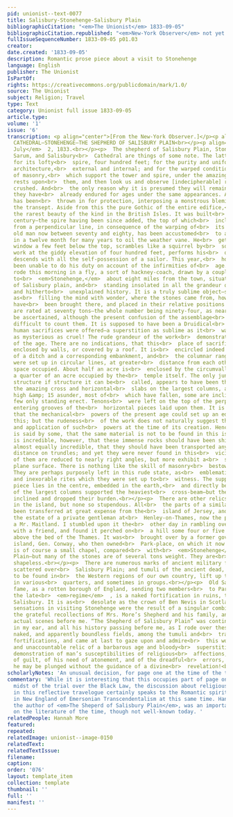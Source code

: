 ```yaml
---
pid: unionist--text-0077
title: Salisbury-Stonehenge-Salisbury Plain
bibliographicCitation: "<em>The Unionist</em> 1833-09-05"
bibliographicCitation.republished: "<em>New-York Observer</em> not yet researched"
fullIssueSequenceNumber: 1833-09-05 p01.03
creator: 
date.created: '1833-09-05'
description: Romantic prose piece about a visit to Stonehenge
language: English
publisher: The Unionist
IsPartOf: 
rights: https://creativecommons.org/publicdomain/mark/1.0/
source: The Unionist
subject: Religion; Travel
type: Text
category: Unionist full issue 1833-09-05
article.type: 
volume: '1'
issue: '6'
transcription: <p align="center">[From the New-York Observer.]</p><p align="center">  SALISBURY
  CATHEDRAL—STONEHENGE—THE SHEPHERD OF SALISBURY PLAIN<br></p><p align="right">  <em>Salisbury,
  July</em>  2, 1833.<br></p><p>  The shepherd of Salisbury Plain, Stonehenge, Old
  Sarum, and Salisbury<br>  Cathedral are things of some note. The latter is distinguished
  for its lofty<br>  spire, four hundred feet; for the purity and uniformity of its
  architecture,<br>  external and internal; and for the warped condition of the columns
  of masonry,<br>  which support the tower and spire, under the amazing weight that
  rests upon<br>  them, and then look us and observe [indecipherable] ready to be
  crushed. And<br>  the only reason why it is presumed they will remain, is because
  they have<br>  already endured for ages under the same appearances. An extra fixture
  has been<br>  thrown in for protection, interposing a monstrous blemish in the perspective<br>  of
  the transept. Aside from this the pure Gothic of the entire edifice,<br>  constitutes
  the rarest beauty of the kind in the British Isles. It was built<br>  in the thirteenth
  century—the spire having been since added, the top of which<br>  inclines 22 inches
  from a perpendicular line, in consequence of the warping of<br>  its supports. An
  old man now between seventy and eighty, has been accustomed<br>  to ascend once
  in a twelve month for many years to oil the weather vane. He<br>  gets out at a
  window a few feet below the top, scrambles like a squirrel by<br>  some iron net
  work at the giddy elevation of four hundred feet, performs his<br>  office, and
  descends with all the self-possession of a sailor. This year,<br>  however, he has
  been unable to do his duty on account of the infirmities of<br>  age.<br></p><p>  I
  rode this morning in a fly, a sort of hackney-coach, drawn by a couple of<br>  mules,
  to<br>  <em>Stonehenge,</em>  about eight miles from the town, situated in the heart
  of Salisbury plain, and<br>  standing insolated in all the grandeur of its mysterious
  and hitherto<br>  unexplained history. It is a truly sublime object—sublime in itself,
  as<br>  filling the mind with wonder, where the stones came from, how they could
  have<br>  been brought there, and placed in their relative positions! The heaviest<br>  columns
  are rated at seventy tons—the whole number being ninety-four, as near<br>  as can
  be ascertained, although the present confusion of the assemblage<br>  renders it
  difficult to count them. It is supposed to have been a Druidical<br>  temple, where
  human sacrifices were offered—a superstition as sublime as it<br>  was diabolical,
  as mysterious as cruel! The rude grandeur of the work<br>  demonstrates the barbarity
  of the age. There are no indications, that this<br>  place of sacrifice was ever
  enclosed by walls, or covered by a roof. It is<br>  encircled indeed by the traces
  of a ditch and a corresponding embankment, and<br>  the columnar ranges of stones
  were set up in circular lines, at greater<br>  distance from each other than the
  space occupied. About half an acre is<br>  enclosed by the circumvallation, and
  a quarter of an acre occupied by the<br>  temple itself. The only junction of the
  structure if structure it can be<br>  called, appears to have been the resting of
  the amazing cross and horizontal<br>  slabs on the largest columns, about 20 ft.
  high &amp; 15 asunder, most of<br>  which have fallen, some are inclined, and a
  few only standing erect. Tenons<br>  were left on the top of the perpendicular columns,
  entering grooves of the<br>  horizontal pieces laid upon them. It is barely possible,
  that the mechanical<br>  powers of the present age could set up an edifice like
  this; but the rudeness<br>  of the work does not naturally suggest the knowledge
  and application of such<br>  powers at the time of its creation. Hence the wonder.<br></p><p>  It
  is said by some, that the same material is not to be found in this island.<br>  It
  is incredible, however, that these immense rocks should have been shipped;<br>  and
  almost equally incredible, that they should have been transported any<br>  considerable
  distance on trundles; and yet they were never found in this<br>  vicinity. Many
  of them are reduced to nearly right angles, but more exhibit a<br>  smooth, or properly
  plane surface. There is nothing like the skill of masonry<br>  bestowed upon them.
  They are perhaps purposely left in this rude state, as<br>  emblematic of the stern
  and inexorable rites which they were set up to<br>  witness. The supposed altar
  piece lies in the centre, embedded in the earth,<br>  and directly behind it two
  of the largest columns supported the heaviest<br>  cross-beam—but the columns have
  inclined and dropped their burden.<br></p><p>  There are other relics of the kind
  in the island, but none so stupendous. All<br>  the parts of a similar temple have
  been transferred at great expense from the<br>  island of Jersey, and set up on
  the estate of a private gentleman at<br>  Henley-on-Thames, now the property of
  a Mr. Maitland. I stumbled upon it the<br>  other day in rambling over the grounds
  with a friend, and found it perched on<br>  a hill some four or five hundred feet
  above the bed of the Thames. It was<br>  brought over by a former governor of the
  island, Gen. Conway, who then owned<br>  Park-place, on which it now stands. It
  is of course a small chapel, compared<br>  with<br>  <em>Stonehenge</em>  on Salisbury
  Plain—but many of the stones are of several tons weight. They are<br>  rude and
  shapeless.<br></p><p>  There are numerous marks of ancient military fortifications,
  scattered over<br>  Salisbury Plain; and tumuli of the ancient dead, such as are
  to be found in<br>  the Western regions of our own country, lift up their heads
  in various<br>  quarters, and sometimes in groups.<br></p><p>  Old Sarum, of recent
  fame, as a rotten borough of England, sending two members<br>  to Parliament under
  the late<br>  <em>regime</em>  , is a naked fortification in ruins, two miles from
  Salisbury. It is as<br>  desolate as the crown of Ben Nevis in Scotland.<br></p><p>  My
  sensations in visiting Stonehenge were the result of a singular combination<br>  of
  the grateful recollections of Mrs. More’s Shepherd and his family, and of<br>  the
  actual scenes before me. “The Shepherd of Salisbury Plain” was continually<br>  ringing
  in my ear, and all his history passing before me, as I rode over these<br>  undulating,
  naked, and apparently boundless fields, among the tumuli and<br>  traces of ancient
  fortifications, and came at last to gaze upon and admire<br>  this wonder-exciting
  and unaccountable relic of a barbarous age and bloody<br>  superstition. What a
  demonstration of man’s susceptibilities of religious<br>  affections, of a sense
  of guilt, of his need of atonement, and of the dreadful<br>  errors, into which
  he may be plunged without the guidance of a divine<br>  revelation!<br></p>
scholarlyNotes: 'An unusual decision, for page one at the time of the trial. '
commentary: 'While it is interesting that this occupies part of page one, in the very
  midst of the trial over the Black Law, the discussion about religious sensibilities
  in this reflective travelogue certainly speaks to the Romantic spirit, and the emergence
  in New England of Emersonian Transcendentalism at this same time. Hannah More (1745-1833),
  the author of <em>The Sheperd of Salisbury Plain</em>, was an important female voice
  on the literature of the time, though not well-known today. '
relatedPeople: Hannah More
featured: 
repeated: 
relatedImage: unionist--image-0150
relatedText: 
relatedTextIssue: 
filename: 
caption: 
order: '076'
layout: template_item
collection: template
thumbnail: ''
full: ''
manifest: ''
---
```

